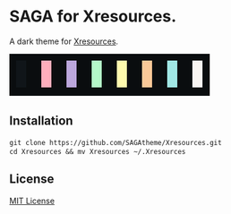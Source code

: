 # SAGA for Xresources.

A dark theme for [Xresources](https://wiki.archlinux.org/title/x_resources).

![Screenshot](./screenshot.png)

## Installation
```
git clone https://github.com/SAGAtheme/Xresources.git
cd Xresources && mv Xresources ~/.Xresources
```

## License

[MIT License](./LICENSE)
